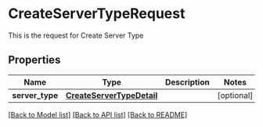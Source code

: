 # CreateServerTypeRequest

This is the request for Create Server Type
## Properties
Name | Type | Description | Notes
------------ | ------------- | ------------- | -------------
**server_type** | [**CreateServerTypeDetail**](CreateServerTypeDetail.md) |  | [optional] 

[[Back to Model list]](../README.md#documentation-for-models) [[Back to API list]](../README.md#documentation-for-api-endpoints) [[Back to README]](../README.md)


